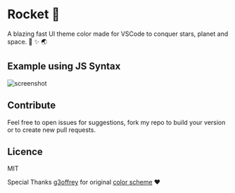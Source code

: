 
# Rocket 🚀
A blazing fast UI theme color made for VSCode to conquer stars, planet and space. 🚀 ✨ 🌏

## Example using JS Syntax
![screenshot](https://github.com/g3offrey/rocket-ui/blob/master/screenshot.png?raw=true)

## Contribute
Feel free to open issues for suggestions, fork my repo to build your version or to create new pull requests.

## Licence
MIT

Special Thanks [g3offrey](https://github.com/g3offrey) for original [color scheme](https://github.com/g3offrey/rocket-ui) ❤️
